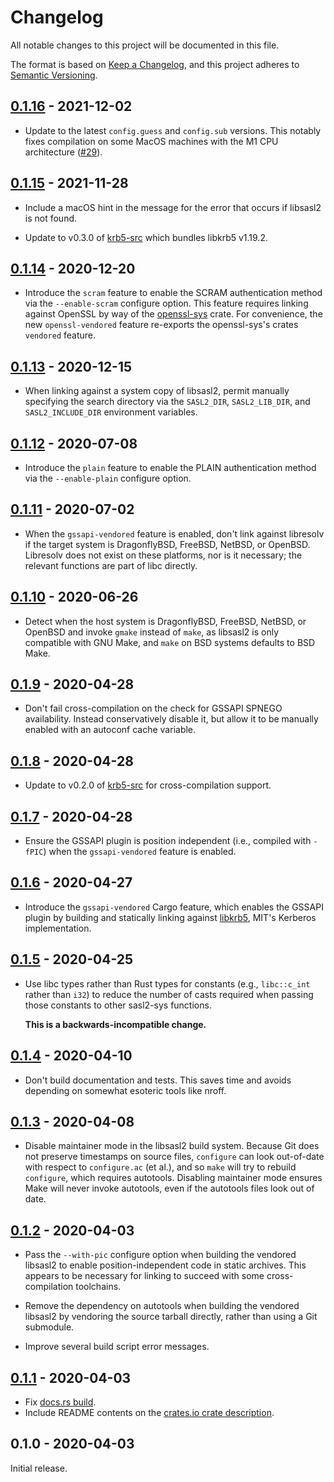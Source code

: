 # Changelog

All notable changes to this project will be documented in this file.

The format is based on [Keep a Changelog], and this project adheres to [Semantic
Versioning].

## [0.1.16] - 2021-12-02

* Update to the latest `config.guess` and `config.sub` versions. This notably
  fixes compilation on some MacOS machines with the M1 CPU architecture ([#29]).

[#29]: https://github.com/MaterializeInc/rust-sasl/issues/29

## [0.1.15] - 2021-11-28

* Include a macOS hint in the message for the error that occurs if libsasl2
  is not found.

* Update to v0.3.0 of [krb5-src] which bundles libkrb5 v1.19.2.

## [0.1.14] - 2020-12-20

* Introduce the `scram` feature to enable the SCRAM authentication method via
  the `--enable-scram` configure option. This feature requires linking against
  OpenSSL by way of the [openssl-sys] crate. For convenience, the new
  `openssl-vendored` feature re-exports the openssl-sys's crates `vendored`
  feature.

## [0.1.13] - 2020-12-15

* When linking against a system copy of libsasl2, permit manually specifying
  the search directory via the `SASL2_DIR`, `SASL2_LIB_DIR`, and
  `SASL2_INCLUDE_DIR` environment variables.

## [0.1.12] - 2020-07-08

* Introduce the `plain` feature to enable the PLAIN authentication method via
  the `--enable-plain` configure option.

## [0.1.11] - 2020-07-02

* When the `gssapi-vendored` feature is enabled, don't link against libresolv if
  the target system is DragonflyBSD, FreeBSD, NetBSD, or OpenBSD. Libresolv
  does not exist on these platforms, nor is it necessary; the relevant functions
  are part of libc directly.

## [0.1.10] - 2020-06-26

* Detect when the host system is DragonflyBSD, FreeBSD, NetBSD, or OpenBSD and
  invoke `gmake` instead of `make`, as libsasl2 is only compatible with GNU
  Make, and `make` on BSD systems defaults to BSD Make.

## [0.1.9] - 2020-04-28

* Don't fail cross-compilation on the check for GSSAPI SPNEGO availability.
  Instead conservatively disable it, but allow it to be manually enabled with an
  autoconf cache variable.

## [0.1.8] - 2020-04-28

* Update to v0.2.0 of [krb5-src] for cross-compilation support.

## [0.1.7] - 2020-04-28

* Ensure the GSSAPI plugin is position independent (i.e., compiled with `-fPIC`)
  when the `gssapi-vendored` feature is enabled.

## [0.1.6] - 2020-04-27

* Introduce the `gssapi-vendored` Cargo feature, which enables the GSSAPI plugin
  by building and statically linking against [libkrb5], MIT's Kerberos
  implementation.

## [0.1.5] - 2020-04-25

* Use libc types rather than Rust types for constants (e.g., `libc::c_int`
  rather than `i32`) to reduce the number of casts required when passing those
  constants to other sasl2-sys functions.

  **This is a backwards-incompatible change.**

## [0.1.4] - 2020-04-10

* Don't build documentation and tests. This saves time and avoids depending on
  somewhat esoteric tools like nroff.

## [0.1.3] - 2020-04-08

* Disable maintainer mode in the libsasl2 build system. Because Git does not
  preserve timestamps on source files, `configure` can look out-of-date with
  respect to `configure.ac` (et al.), and so `make` will try to rebuild
  `configure`, which requires autotools. Disabling maintainer mode ensures Make
  will never invoke autotools, even if the autotools files look out of date.

## [0.1.2] - 2020-04-03

* Pass the `--with-pic` configure option when building the vendored libsasl2 to
  enable position-independent code in static archives. This appears to be
  necessary for linking to succeed with some cross-compilation toolchains.

* Remove the dependency on autotools when building the vendored libsasl2
  by vendoring the source tarball directly, rather than using a Git submodule.

* Improve several build script error messages.

## [0.1.1] - 2020-04-03

* Fix [docs.rs build](https://docs.rs/sasl2-sys/0.1.1/sasl2-sys/).
* Include README contents on the [crates.io crate description][crates-io-page].

## 0.1.0 - 2020-04-03

Initial release.

[0.1.1]: https://github.com/MaterializeInc/rust-sasl/compare/v0.1.0...v0.1.1
[0.1.2]: https://github.com/MaterializeInc/rust-sasl/compare/v0.1.1...v0.1.2
[0.1.3]: https://github.com/MaterializeInc/rust-sasl/compare/v0.1.2...v0.1.3
[0.1.4]: https://github.com/MaterializeInc/rust-sasl/compare/v0.1.3...v0.1.4
[0.1.5]: https://github.com/MaterializeInc/rust-sasl/compare/v0.1.4...v0.1.5
[0.1.6]: https://github.com/MaterializeInc/rust-sasl/compare/v0.1.5...v0.1.6
[0.1.7]: https://github.com/MaterializeInc/rust-sasl/compare/v0.1.6...v0.1.7
[0.1.8]: https://github.com/MaterializeInc/rust-sasl/compare/v0.1.7...v0.1.8
[0.1.9]: https://github.com/MaterializeInc/rust-sasl/compare/v0.1.8...v0.1.9
[0.1.10]: https://github.com/MaterializeInc/rust-sasl/compare/v0.1.9...v0.1.10
[0.1.11]: https://github.com/MaterializeInc/rust-sasl/compare/v0.1.10...v0.1.11
[0.1.12]: https://github.com/MaterializeInc/rust-sasl/compare/v0.1.11...v0.1.12
[0.1.13]: https://github.com/MaterializeInc/rust-sasl/compare/v0.1.12...v0.1.13
[0.1.14]: https://github.com/MaterializeInc/rust-sasl/compare/v0.1.13...v0.1.14
[0.1.15]: https://github.com/MaterializeInc/rust-sasl/compare/v0.1.14...v0.1.15
[0.1.16]: https://github.com/MaterializeInc/rust-sasl/compare/v0.1.15...v0.1.16

[Keep a Changelog]: https://keepachangelog.com/en/1.0.0/
[Semantic Versioning]: https://semver.org/spec/v2.0.0.html
[crates-io-page]: https://crates.io/crates/sasl2-sys
[libkrb5]: https://web.mit.edu/kerberos/
[krb5-src]: https://docs.rs/krb5-src
[openssl-sys]: https://docs.rs/openssl-sys
